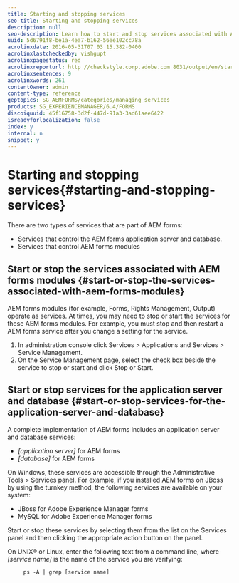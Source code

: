 ```yaml
---
title: Starting and stopping services
seo-title: Starting and stopping services
description: null
seo-description: Learn how to start and stop services associated with AEM Forms modules and the application server and database.
uuid: 5d6791f8-be1a-4ea7-b162-56ee102cc78a
acrolinxdate: 2016-05-31T07 03 15.382-0400
acrolinxlastcheckedby: vishgupt
acrolinxpagestatus: red
acrolinxreporturl: http //checkstyle.corp.adobe.com 8031/output/en/starting_stopping_services_admin_5e12de0b318c6865_2375_report.xml
acrolinxsentences: 9
acrolinxwords: 261
contentOwner: admin
content-type: reference
geptopics: SG_AEMFORMS/categories/managing_services
products: SG_EXPERIENCEMANAGER/6.4/FORMS
discoiquuid: 45f16758-3d2f-447d-91a3-3ad61aee6422
isreadyforlocalization: false
index: y
internal: n
snippet: y
---
```


# Starting and stopping services{#starting-and-stopping-services}

There are two types of services that are part of AEM forms:

* Services that control the AEM forms application server and database. 
* Services that control AEM forms modules

## Start or stop the services associated with AEM forms modules {#start-or-stop-the-services-associated-with-aem-forms-modules}

AEM forms modules (for example, Forms, Rights Management, Output) operate as services. At times, you may need to stop or start the services for these AEM forms modules. For example, you must stop and then restart a AEM forms service after you change a setting for the service.

1. In administration console click Services &gt; Applications and Services &gt; Service Management. 
1. On the Service Management page, select the check box beside the service to stop or start and click Stop or Start.

## Start or stop services for the application server and database {#start-or-stop-services-for-the-application-server-and-database}

A complete implementation of AEM forms includes an application server and database services:

* *[application server]* for AEM forms 
* *[database]* for AEM forms

On Windows, these services are accessible through the Administrative Tools &gt; Services panel. For example, if you installed AEM forms on JBoss by using the turnkey method, the following services are available on your system:

* JBoss for Adobe Experience Manager forms
* MySQL for Adobe Experience Manager forms

Start or stop these services by selecting them from the list on the Services panel and then clicking the appropriate action button on the panel.

On UNIX® or Linux, enter the following text from a command line, where *[service name]* is the name of the service you are verifying:

```as3
     ps -A | grep [service name]
```

